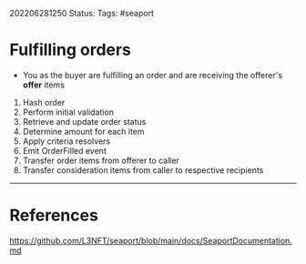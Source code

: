 202206281250
Status: 
Tags: #seaport 

# Fulfilling orders
- You as the buyer are fulfilling an order and are receiving the offerer's **offer** items

1. Hash order 
2. Perform initial validation
3. Retrieve and update order status
4. Determine amount for each item
5. Apply criteria resolvers
6. Emit OrderFilled event
7. Transfer order items from offerer to caller
8. Transfer consideration items from caller to respective recipients






---
# References
https://github.com/L3NFT/seaport/blob/main/docs/SeaportDocumentation.md
